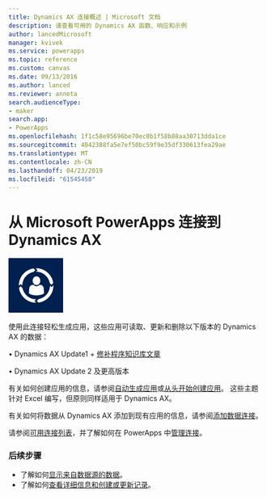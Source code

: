 ```yaml
---
title: Dynamics AX 连接概述 | Microsoft 文档
description: 请查看可用的 Dynamics AX 函数、响应和示例
author: lancedMicrosoft
manager: kvivek
ms.service: powerapps
ms.topic: reference
ms.custom: canvas
ms.date: 09/13/2016
ms.author: lanced
ms.reviewer: anneta
search.audienceType:
- maker
search.app:
- PowerApps
ms.openlocfilehash: 1f1c58e95696be70ec0b1f58b88aa30713dda1ce
ms.sourcegitcommit: 4042388fa5e7ef50bc59f9e35df330613fea29ae
ms.translationtype: MT
ms.contentlocale: zh-CN
ms.lasthandoff: 04/23/2019
ms.locfileid: "61545458"
---
```

# <a name="connect-from-microsoft-powerapps-to-dynamics-ax"></a>从 Microsoft PowerApps 连接到 Dynamics AX
![Dynamics AX Online](./media/connection-dynamicsax/dynamics-ax.png)

使用此连接轻松生成应用，这些应用可读取、更新和删除以下版本的 Dynamics AX 的数据：

•    Dynamics AX Update1 + [修补程序知识库文章](https://fix.lcs.dynamics.com/Issue/Resolved?kb=3175021&bugId=3762232&qc=75f75fb7cb5de685683dafada9bdc618a7674bc4e299935b567a28ac02489b5c)

•    Dynamics AX Update 2 及更高版本

有关如何创建应用的信息，请参阅[自动生成应用](../get-started-create-from-data.md)或[从头开始创建应用](../get-started-create-from-blank.md)。 这些主题针对 Excel 编写，但原则同样适用于 Dynamics AX。

有关如何将数据从 Dynamics AX 添加到现有应用的信息，请参阅[添加数据连接](../add-data-connection.md)。

请参阅[可用连接列表](../connections-list.md)，并了解如何在 PowerApps 中[管理连接](../add-manage-connections.md)。

### <a name="next-steps"></a>后续步骤
* 了解如何[显示来自数据源的数据](../add-gallery.md)。
* 了解如何[查看详细信息和创建或更新记录](../add-form.md)。

